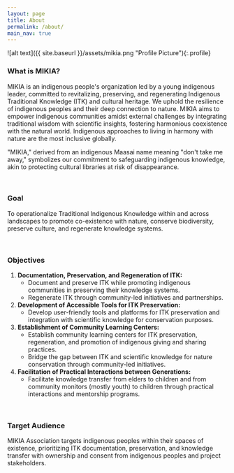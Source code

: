 ```yaml
---
layout: page
title: About
permalink: /about/
main_nav: true
---
```


![alt text]({{ site.baseurl }}/assets/mikia.png "Profile Picture"){:.profile}

### What is MIKIA?
MIKIA is an indigenous people's organization led by a young indigenous leader, committed to revitalizing, preserving, and regenerating Indigenous Traditional Knowledge (ITK) and cultural heritage. We uphold the resilience of indigenous peoples and their deep connection to nature. MIKIA aims to empower indigenous communities amidst external challenges by integrating traditional wisdom with scientific insights, fostering harmonious coexistence with the natural world. Indigenous approaches to living in harmony with nature are the most inclusive globally.

"MIKIA," derived from an indigenous Maasai name meaning "don't take me away," symbolizes our commitment to safeguarding indigenous knowledge, akin to protecting cultural libraries at risk of disappearance.

<br>

### Goal
To operationalize Traditional Indigenous Knowledge within and across landscapes to promote co-existence with nature, conserve biodiversity, preserve culture, and regenerate knowledge systems.

<br>

### Objectives
1.	**Documentation, Preservation, and Regeneration of ITK:**
    * Document and preserve ITK while promoting indigenous communities in preserving their knowledge systems.
    * Regenerate ITK through community-led initiatives and partnerships.
2.	**Development of Accessible Tools for ITK Preservation:**
    * Develop user-friendly tools and platforms for ITK preservation and integration with scientific knowledge for conservation purposes.
3.	**Establishment of Community Learning Centers:**
    * Establish community learning centers for ITK preservation, regeneration, and promotion of indigenous giving and sharing practices.
    * Bridge the gap between ITK and scientific knowledge for nature conservation through community-led initiatives.
4.	**Facilitation of Practical Interactions between Generations:**
    * Facilitate knowledge transfer from elders to children and from community monitors (mostly youth) to children through practical interactions and mentorship programs.

<br>

### Target Audience
MIKIA Association targets indigenous peoples within their spaces of existence, prioritizing ITK documentation, preservation, and knowledge transfer with ownership and consent from indigenous peoples and project stakeholders.
